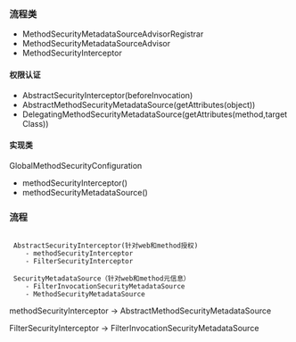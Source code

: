 ### 流程类

- MethodSecurityMetadataSourceAdvisorRegistrar
- MethodSecurityMetadataSourceAdvisor
- MethodSecurityInterceptor


#### 权限认证

- AbstractSecurityInterceptor(beforeInvocation)
- AbstractMethodSecurityMetadataSource(getAttributes(object))
- DelegatingMethodSecurityMetadataSource(getAttributes(method,targetClass))

#### 实现类
GlobalMethodSecurityConfiguration 
 - methodSecurityInterceptor()
 - methodSecurityMetadataSource() 
 
### 流程
```

 AbstractSecurityInterceptor(针对web和method授权)   
    - methodSecurityInterceptor
    - FilterSecurityInterceptor
    
 SecurityMetadataSource（针对web和method元信息）
    - FilterInvocationSecurityMetadataSource
    - MethodSecurityMetadataSource

```

 methodSecurityInterceptor -> AbstractMethodSecurityMetadataSource
 
 FilterSecurityInterceptor -> FilterInvocationSecurityMetadataSource